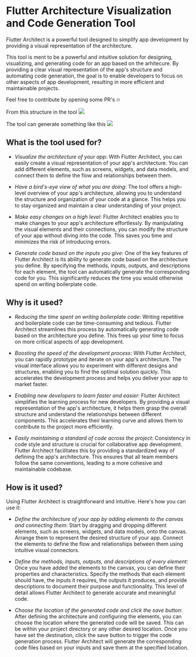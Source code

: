 # Flutter Architecture Visualization and Code Generation Tool

Flutter Architect is a powerful tool designed to simplify app development by providing a visual representation of the architecture.

This tool is ment to be a powerful and intuitive solution for designing, visualizing, and generating code for an app based on the arhitecure. By providing a clear visual representation of the app's structure and automating code generation, the goal is to enable developers to focus on other aspects of app development, resulting in more efficient and maintainable projects.


Feel free to contribute by opening some PR's :fire:

From this structure in the tool
![](https://github.com/igniti0n/flutter_arhitect/blob/main/assets/images/preview.png)

The tool can generate something like this
![](https://github.com/igniti0n/flutter_arhitect/blob/main/assets/images/arch_preview.png)



## What is the tool used for?

- *Visualize the architecture of your app*: With Flutter Architect, you can easily create a visual representation of your app's architecture. You can add different elements, such as screens, widgets, and data models, and connect them to define the flow and relationships between them.

- *Have a bird's-eye view of what you are doing*: The tool offers a high-level overview of your app's architecture, allowing you to understand the structure and organization of your code at a glance. This helps you to stay organized and maintain a clear understanding of your project.

- *Make easy changes on a high level*: Flutter Architect enables you to make changes to your app's architecture effortlessly. By manipulating the visual elements and their connections, you can modify the structure of your app without diving into the code. This saves you time and minimizes the risk of introducing errors.

- *Generate code based on the inputs you give*: One of the key features of Flutter Architect is its ability to generate code based on the architecture you define. By specifying the methods, inputs, outputs, and descriptions for each element, the tool can automatically generate the corresponding code for you. This significantly reduces the time you would otherwise spend on writing boilerplate code.


## Why is it used?

- *Reducing the time spent on writing boilerplate code*: Writing repetitive and boilerplate code can be time-consuming and tedious. Flutter Architect streamlines this process by automatically generating code based on the architecture you define. This frees up your time to focus on more critical aspects of app development.

- *Boosting the speed of the development process*: With Flutter Architect, you can rapidly prototype and iterate on your app's architecture. The visual interface allows you to experiment with different designs and structures, enabling you to find the optimal solution quickly. This accelerates the development process and helps you deliver your app to market faster.

- *Enabling new developers to learn faster and easier*: Flutter Architect simplifies the learning process for new developers. By providing a visual representation of the app's architecture, it helps them grasp the overall structure and understand the relationships between different components. This accelerates their learning curve and allows them to contribute to the project more efficiently.

- *Easily maintaining a standard of code across the project*: Consistency in code style and structure is crucial for collaborative app development. Flutter Architect facilitates this by providing a standardized way of defining the app's architecture. This ensures that all team members follow the same conventions, leading to a more cohesive and maintainable codebase.


## How is it used?

Using Flutter Architect is straightforward and intuitive. Here's how you can use it:

- *Define the architecture of your app by adding elements to the canvas and connecting them*: Start by dragging and dropping different elements, such as screens, widgets, and data models, onto the canvas. Arrange them to represent the desired structure of your app. Connect the elements to define the flow and relationships between them using intuitive visual connectors.

- *Define the methods, inputs, outputs, and descriptions of every element*: Once you have added the elements to the canvas, you can define their properties and characteristics. Specify the methods that each element should have, the inputs it requires, the outputs it produces, and provide descriptions to document their purpose and functionality. This level of detail allows Flutter Architect to generate accurate and meaningful code.

- *Choose the location of the generated code and click the save button*: After defining the architecture and configuring the elements, you can choose the location where the generated code will be saved. This can be within your project directory or any other desired location. Once you have set the destination, click the save button to trigger the code generation process. Flutter Architect will generate the corresponding code files based on your inputs and save them at the specified location.



